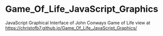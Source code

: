 # Game_Of_Life_JavaScript_Graphics
JavaScript Graphical Interface of John Conways Game of Life
view at https://christofb7.github.io/Game_Of_Life_JavaScript_Graphics/
